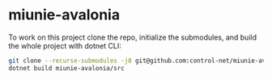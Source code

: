 # miunie-avalonia

​To work on this project clone the repo, initialize the submodules, and build the whole project with dotnet CLI:

```bash
git clone --recurse-submodules -j8 git@github.com:control-net/miunie-avalonia.git
dotnet build miunie-avalonia/src
```
